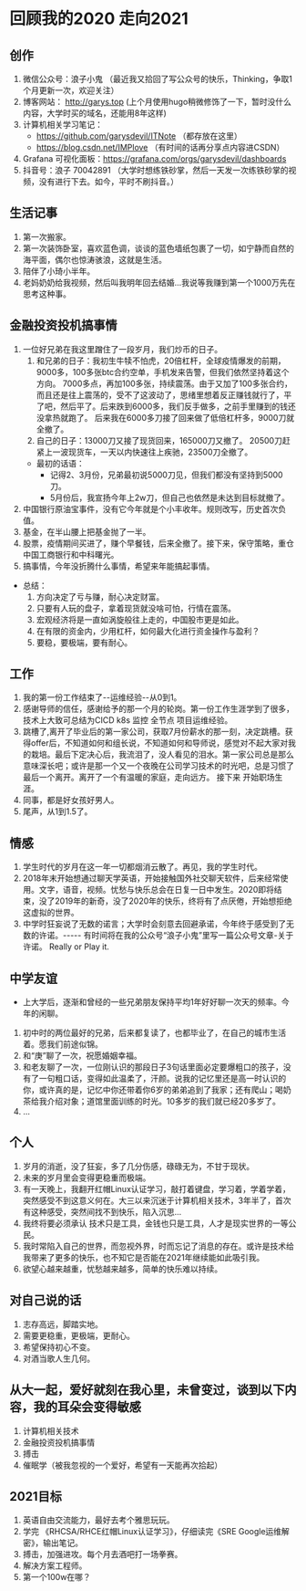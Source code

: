 # 回顾我的2020 走向2021
## 创作
1. 微信公众号：浪子小鬼 （最近我又拾回了写公众号的快乐，Thinking，争取1个月更新一次，欢迎关注）
2. 博客网站： http://garys.top (上个月使用hugo稍微修饰了一下，暂时没什么内容，大学时买的域名，还能用8年这样)
3. 计算机相关学习笔记：
    - https://github.com/garysdevil/ITNote （都存放在这里） 
    - https://blog.csdn.net/IMPlove （有时间的话再分享点内容进CSDN）
4. Grafana 可视化面板：https://grafana.com/orgs/garysdevil/dashboards
5. 抖音号：浪子 70042891 （大学时想练铁砂掌，然后一天发一次练铁砂掌的视频，没有进行下去。如今，平时不刷抖音。）

## 生活记事
1. 第一次搬家。
2. 第一次装饰卧室，喜欢蓝色调，谈谈的蓝色墙纸包裹了一切，如宁静而自然的海平面，偶尔也惊涛骇浪，这就是生活。
3. 陪伴了小琦小半年。
4. 老妈奶奶给我视频，然后叫我明年回去结婚...我说等我赚到第一个1000万先在思考这种事。

## 金融投资投机搞事情
1. 一位好兄弟在我这里蹭住了一段岁月，我们炒币的日子。
    1. 和兄弟的日子：我初生牛犊不怕虎，20倍杠杆，全球疫情爆发的前期，9000多，100多张btc合约空单，手机发来告警，但我们依然坚持着这个方向。 7000多点，再加100多张，持续震荡。由于又加了100多张合约，而且还是往上震荡的，受不了这波动了，思绪里想着反正赚钱就行了，平了吧，然后平了。后来跌到6000多，我们反手做多，之前手里赚到的钱还没拿热就跑了。 后来我在6000多刀接了回来做了低倍杠杆多，9000刀就全撤了。
    2. 自己的日子：13000刀又接了现货回来，165000刀又撤了。 20500刀赶紧上一波现货车，一天以内快速往上疾驰，23500刀全撤了。
    - 最初的话语：
        - 记得2、3月份，兄弟最初说5000刀见，但我们都没有坚持到5000刀。
        - 5月份后，我宣扬今年上2w刀，但自己也依然是未达到目标就撤了。
2. 中国银行原油宝事件，没有它今年就是个小丰收年。规则改写，历史首次负值。
3. 基金，在半山腰上把基金抛了一半。
4. 股票，疫情期间买进了，赚个早餐钱，后来全撤了。接下来，保守策略，重仓中国工商银行和中科曙光。
5. 搞事情，今年没折腾什么事情，希望来年能搞起事情。
- 总结：
    1. 方向决定了亏与赚，耐心决定财富。
    2. 只要有人玩的盘子，拿着现货就没啥可怕，行情在震荡。
    3. 宏观经济将是一直如涡旋般往上走的，中国股市更是如此。
    4. 在有限的资金内，少用杠杆，如何最大化进行资金操作与盈利？
    5. 要稳，要极端，要有耐心。

## 工作
1. 我的第一份工作结束了--运维经验--从0到1。
2. 感谢导师的信任，感谢给予的那一个月的轮岗。第一份工作生涯学到了很多，技术上大致可总结为CICD k8s 监控 全节点 项目运维经验。
3. 跳槽了,离开了毕业后的第一家公司，获取7月份薪水的那一刻，决定跳槽。获得offer后，不知道如何和组长说，不知道如何和导师说，感觉对不起大家对我的栽培。最后下定决心后，我流泪了，没人看见的泪水。第一家公司总是那么意味深长吧；或许是那一个又一个夜晚在公司学习技术的时光吧，总是习惯了最后一个离开。离开了一个有温暖的家庭，走向远方。 接下来 开始职场生涯。
4. 同事，都是好女孩好男人。
5. 尾声，从1到1.5了。

## 情感
1. 学生时代的岁月在这一年一切都烟消云散了。再见，我的学生时代。
2. 2018年末开始想通过聊天学英语，开始接触国外社交聊天软件，后来经常使用。文字，语音，视频。忧愁与快乐总会在日复一日中发生。2020即将结束，没了2019年的新奇，没了2020年的快乐，终将有了点厌倦，开始想拒绝这虚拟的世界。
3. 中学时狂妄说了无数的诺言；大学时会刻意去回避承诺，今年终于感受到了无数的许诺。----- 有时间将在我的公众号“浪子小鬼”里写一篇公众号文章-关于许诺。
    Really or Play it. 

## 中学友谊
- 上大学后，逐渐和曾经的一些兄弟朋友保持平均1年好好聊一次天的频率。今年的闲聊。
1. 初中时的两位最好的兄弟，后来都复读了，也都毕业了，在自己的城市生活着。愿我们前途似锦。
2. 和“庚”聊了一次，祝愿婚姻幸福。
3. 和老友聊了一次，一位刚认识的那段日子3句话里面必定要爆粗口的孩子，没有了一句粗口话，变得如此温柔了，汗颜。说我的记忆里还是高一时认识的你，或许真的是，记忆中你还带着你6岁的弟弟追到了我家；还有爬山；喝奶茶给我介绍对象；道馆里面训练的时光。10多岁的我们就已经20多岁了。
4. ...

## 个人
1. 岁月的消逝，没了狂妄，多了几分伤感，碌碌无为，不甘于现状。
2. 未来的岁月里会变得更稳重而极端。
3. 有一天晚上，我翻开红帽Linux认证学习，敲打着键盘，学习着，学着学着，突然感受不到这意义何在。大三以来沉迷于计算机相关技术，3年半了，首次有这种感受，突然间找不到快乐，陷入沉思...
4. 我终将要必须承认 技术只是工具，金钱也只是工具，人才是现实世界的一等公民。
5. 我时常陷入自己的世界，而忽视外界，时而忘记了消息的存在。或许是技术给我带来了更多的快乐，也不知它是否能在2021年继续能如此吸引我。
6. 欲望心越来越重，忧愁越来越多，简单的快乐难以持续。

## 对自己说的话
1. 志存高远，脚踏实地。
2. 需要更稳重，更极端，更耐心。
3. 希望保持初心不变。
4. 对酒当歌人生几何。

## 从大一起，爱好就刻在我心里，未曾变过，谈到以下内容，我的耳朵会变得敏感
1. 计算机相关技术
2. 金融投资投机搞事情
3. 搏击
4. 催眠学（被我忽视的一个爱好，希望有一天能再次拾起）

## 2021目标
1. 英语自由交流能力，最好去考个雅思玩玩。
2. 学完 《RHCSA/RHCE红帽Linux认证学习》，仔细读完《SRE Google运维解密》，输出笔记。
3. 搏击，加强进攻。每个月去酒吧打一场拳赛。
4. 解决方案工程师。
5. 第一个100w在哪？


